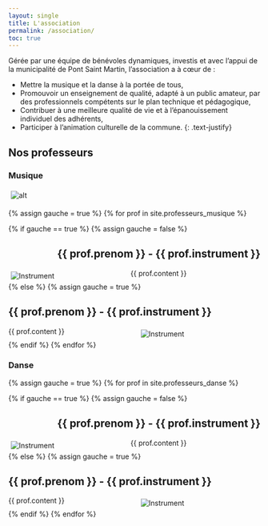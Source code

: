 ```yaml
---
layout: single
title: L'association
permalink: /association/
toc: true
---
```


Gérée par une équipe de bénévoles dynamiques, investis et avec l’appui de la municipalité de Pont Saint Martin, l’association a à cœur de :
- Mettre la musique et la danse à la portée de tous,
- Promouvoir un enseignement de qualité, adapté à un public amateur, par des professionnels compétents sur le plan technique et pédagogique,
- Contribuer à une meilleure qualité de vie et à l’épanouissement individuel des adhérents,
- Participer à l’animation culturelle de la commune.
{: .text-justify}

## Nos professeurs

### Musique
![alt](/assets/images/professeurs_musique/Groupe.JPG)


<style>

.column {
  float: left;
}

.row {
  display: flex;
  flex-direction: column;
}

.narrow { order: 1; }

.wide { order: 2; }

@media only screen and (min-width: 600px) {
  .narrow {
    display: flex;
    flex: 0.75;
    align-items: center;
    order: 0;
  }

  .wide {
    flex: 1;
    order: 0;
  }

  .row {
    display: flex;
    flex-direction: row;
  }
}

.row:after {
  content: "";
  display: table;
  clear: both;
}

img {
  padding: 5px;
}

</style>


{% assign gauche = true %}
{% for prof in site.professeurs_musique %}
  
  {% if gauche == true %}
  {% assign gauche = false %}
  <h2 style="text-align: right;">{{ prof.prenom }} - {{ prof.instrument }}</h2> 
  <div class="row">
  <div class="column narrow">
    <img src="{{ prof.image }}" alt="Instrument">
  </div>
  <div class="column wide">
    {{ prof.content }}
  </div>
  </div>
  {% else %}
  {% assign gauche = true %}
  <h2>{{ prof.prenom }} - {{ prof.instrument }}</h2> 
  <div class="row">
  <div class="column wide">
    {{ prof.content }}
  </div>
  <div class="column narrow">
    <img src="{{ prof.image }}" alt="Instrument">
  </div>
  </div>
  {% endif %}
{% endfor %}

### Danse

{% assign gauche = true %}
{% for prof in site.professeurs_danse %}
  
  {% if gauche == true %}
  {% assign gauche = false %}
  <h2 style="text-align: right;">{{ prof.prenom }} - {{ prof.instrument }}</h2> 
  <div class="row">
  <div class="column narrow">
    <img src="{{ prof.image }}" alt="Instrument">
  </div>
  <div class="column wide">
    {{ prof.content }}
  </div>
  </div>
  {% else %}
  {% assign gauche = true %}
  <h2>{{ prof.prenom }} - {{ prof.instrument }}</h2> 
  <div class="row">
  <div class="column wide">
    {{ prof.content }}
  </div>
  <div class="column narrow">
    <img src="{{ prof.image }}" alt="Instrument">
  </div>
  </div>
  {% endif %}
{% endfor %}